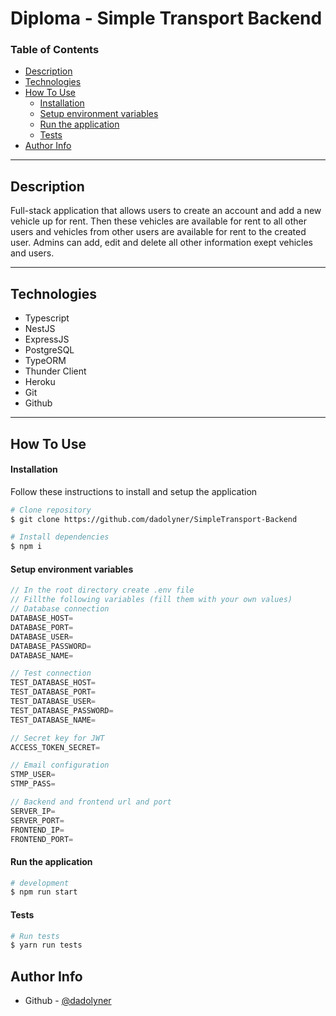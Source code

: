 # Diploma - Simple Transport Backend

### Table of Contents

- [Description](#description)
- [Technologies](#technologies)
- [How To Use](#how-to-use)
    - [Installation](#installation)
    - [Setup environment variables](#setup-environment-variables)
    - [Run the application](#run-the-application)
    - [Tests](#tests)
- [Author Info](#author-info)

---

## Description

Full-stack application that allows users to create an account and add a new vehicle up for rent.
Then these vehicles are available for rent to all other users and vehicles from other users are available for rent to the created user.
Admins can add, edit and delete all other information exept vehicles and users.

---

## Technologies

- Typescript
- NestJS
- ExpressJS
- PostgreSQL
- TypeORM
- Thunder Client
- Heroku
- Git
- Github

---

## How To Use

#### Installation

Follow these instructions to install and setup the application

```bash
# Clone repository
$ git clone https://github.com/dadolyner/SimpleTransport-Backend
```

```bash
# Install dependencies
$ npm i
```
#### Setup environment variables

```ts
// In the root directory create .env file 
// Fillthe following variables (fill them with your own values)
// Database connection
DATABASE_HOST=
DATABASE_PORT=
DATABASE_USER=
DATABASE_PASSWORD=
DATABASE_NAME=

// Test connection
TEST_DATABASE_HOST=
TEST_DATABASE_PORT=
TEST_DATABASE_USER=
TEST_DATABASE_PASSWORD=
TEST_DATABASE_NAME=

// Secret key for JWT
ACCESS_TOKEN_SECRET=

// Email configuration
STMP_USER=
STMP_PASS=

// Backend and frontend url and port
SERVER_IP=
SERVER_PORT=
FRONTEND_IP=
FRONTEND_PORT=
```

#### Run the application

```bash
# development
$ npm run start
```

#### Tests

```bash
# Run tests
$ yarn run tests
```

## Author Info

- Github - [@dadolyner](https://github.com/dadolyner)
